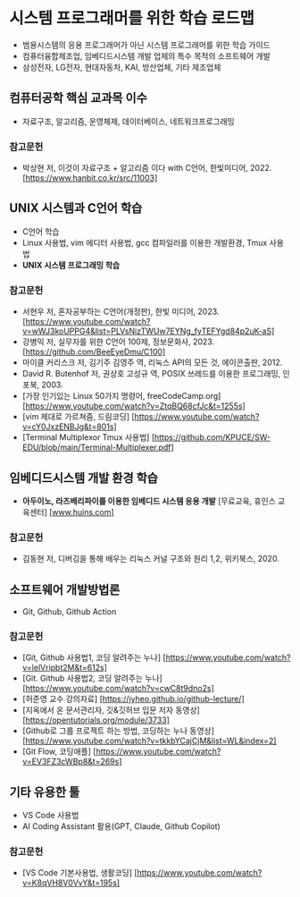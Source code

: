 # 시스템 프로그래머를 위한 학습 로드맵

 * 범용시스템의 응용 프로그래머가 아닌 시스템 프로그래머를 위한 학습 가이드
 * 컴퓨터융합제조업, 임베디드시스템 개발 업체의 특수 목적의 소프트웨어 개발
 * 삼성전자, LG전자, 현대자동차, KAI, 방산업체, 기타 제조업체

## 컴퓨터공학 핵심 교과목 이수
  * 자료구조, 알고리즘, 운영체제, 데이터베이스, 네트워크프로그래밍

### 참고문헌
 * 박상현 저, 이것이 자료구조 + 알고리즘 이다 with C언어, 한빛미디어, 2022. [https://www.hanbit.co.kr/src/11003]

## UNIX 시스템과 C언어 학습
  * C언어 학습
  * Linux 사용법, vim 에디터 사용법, gcc 컴파일러를 이용한 개발환경, Tmux 사용법
  * **UNIX 시스템 프로그래밍 학습**

### 참고문헌
 * 서현우 저, 혼자공부하는 C언어(개정판), 한빛 미디어, 2023. [https://www.youtube.com/watch?v=wWJ3koUPPG4&list=PLVsNizTWUw7EYNg_fyTEFYgd84p2uK-aS]
 * 강병익 저, 실무자를 위한 C언어 100제, 정보문화사, 2023.[https://github.com/BeeEyeDmu/C100]
 * 마이클 커리스크 저, 김기주 김영주 역, 리눅스 API의 모든 것, 에이콘출판, 2012.
 * David R. Butenhof 저, 권상호 고성규 역, POSIX 쓰레드를 이용한 프로그래밍, 인포북, 2003.
 * [가장 인기있는 Linux 50가지 명령어, freeCodeCamp.org] [https://www.youtube.com/watch?v=ZtqBQ68cfJc&t=1255s]
 * [vim 제대로 가르쳐줌, 드림코딩] [https://www.youtube.com/watch?v=cY0JxzENBJg&t=801s]
 * [Terminal Multiplexor Tmux 사용법] [https://github.com/KPUCE/SW-EDU/blob/main/Terminal-Multiplexer.pdf]

## 임베디드시스템 개발 환경 학습
  * **아두이노, 라즈베리파이를 이용한 임베디드 시스템 응용 개발** [무료교육, 휴인스 교육센터] [www.huins.com]

### 참고문헌
 * 김동현 저, 디버깅을 통해 배우는 리눅스 커널 구조와 원리 1,2, 위키북스, 2020.
   
## 소프트웨어 개발방법론
  * Git, Github, Github Action

### 참고문헌
 * [Git, Github 사용법1, 코딩 알려주는 누나] [https://www.youtube.com/watch?v=lelVripbt2M&t=612s]
 * [Git. Github 사용법2, 코딩 알려주는 누나] [https://www.youtube.com/watch?v=cwC8t9dno2s]
 * [허준영 교수 강의자료] [https://jyheo.github.io/github-lecture/]
 * [지옥에서 온 문서관리자, 깃&깃허브 입문 저자 동영상] [https://opentutorials.org/module/3733]
 * [Github로 그룹 프로젝트 하는 방법, 코딩하는 누나 동영상] [https://www.youtube.com/watch?v=tkkbYCajCjM&list=WL&index=2]
 * [Git Flow, 코딩애플] [https://www.youtube.com/watch?v=EV3FZ3cWBp8&t=269s]

## 기타 유용한 툴
  * VS Code 사용법
  * AI Coding Assistant 활용(GPT, Claude, Github Copilot)

### 참고문헌
  * [VS Code 기본사용법, 생활코딩] [https://www.youtube.com/watch?v=K8qVH8V0VvY&t=195s]

